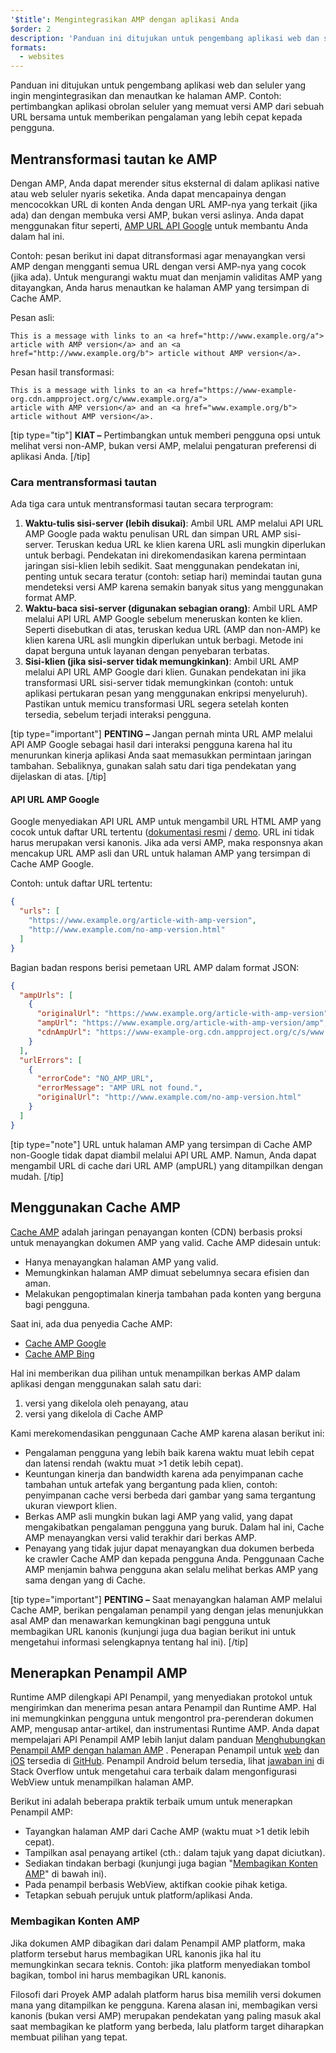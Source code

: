 ```yaml
---
'$title': Mengintegrasikan AMP dengan aplikasi Anda
$order: 2
description: 'Panduan ini ditujukan untuk pengembang aplikasi web dan seluler yang ingin mengintegrasikan dan menautkan ke halaman AMP. Contoh: pertimbangkan aplikasi obrolan seluler ....'
formats:
  - websites
---
```


Panduan ini ditujukan untuk pengembang aplikasi web dan seluler yang ingin mengintegrasikan dan menautkan ke halaman AMP. Contoh: pertimbangkan aplikasi obrolan seluler yang memuat versi AMP dari sebuah URL bersama untuk memberikan pengalaman yang lebih cepat kepada pengguna.

## Mentransformasi tautan ke AMP

Dengan AMP, Anda dapat merender situs eksternal di dalam aplikasi native atau web seluler nyaris seketika. Anda dapat mencapainya dengan mencocokkan URL di konten Anda dengan URL AMP-nya yang terkait (jika ada) dan dengan membuka versi AMP, bukan versi aslinya. Anda dapat menggunakan fitur seperti, [AMP URL API Google](https://developers.google.com/amp/cache/use-amp-url) untuk membantu Anda dalam hal ini.

Contoh: pesan berikut ini dapat ditransformasi agar menayangkan versi AMP dengan mengganti semua URL dengan versi AMP-nya yang cocok (jika ada). Untuk mengurangi waktu muat dan menjamin validitas AMP yang ditayangkan, Anda harus menautkan ke halaman AMP yang tersimpan di Cache AMP.

Pesan asli:

```text
This is a message with links to an <a href="http://www.example.org/a">
article with AMP version</a> and an <a href="http://www.example.org/b"> article without AMP version</a>.
```

Pesan hasil transformasi:

```text
This is a message with links to an <a href="https://www-example-org.cdn.ampproject.org/c/www.example.org/a">
article with AMP version</a> and an <a href="www.example.org/b"> article without AMP version</a>.
```

[tip type="tip"] **KIAT –** Pertimbangkan untuk memberi pengguna opsi untuk melihat versi non-AMP, bukan versi AMP, melalui pengaturan preferensi di aplikasi Anda. [/tip]

### Cara mentransformasi tautan

Ada tiga cara untuk mentransformasi tautan secara terprogram:

1. **Waktu-tulis sisi-server (lebih disukai)**: Ambil URL AMP melalui API URL AMP Google pada waktu penulisan URL dan simpan URL AMP sisi-server. Teruskan kedua URL ke klien karena URL asli mungkin diperlukan untuk berbagi. Pendekatan ini direkomendasikan karena permintaan jaringan sisi-klien lebih sedikit. Saat menggunakan pendekatan ini, penting untuk secara teratur (contoh: setiap hari) memindai tautan guna mendeteksi versi AMP karena semakin banyak situs yang menggunakan format AMP.
2. **Waktu-baca sisi-server (digunakan sebagian orang)**: Ambil URL AMP melalui API URL AMP Google sebelum meneruskan konten ke klien. Seperti disebutkan di atas, teruskan kedua URL (AMP dan non-AMP) ke klien karena URL asli mungkin diperlukan untuk berbagi. Metode ini dapat berguna untuk layanan dengan penyebaran terbatas.
3. **Sisi-klien (jika sisi-server tidak memungkinkan)**: Ambil URL AMP melalui API URL AMP Google dari klien. Gunakan pendekatan ini jika transformasi URL sisi-server tidak memungkinkan (contoh: untuk aplikasi pertukaran pesan yang menggunakan enkripsi menyeluruh). Pastikan untuk memicu transformasi URL segera setelah konten tersedia, sebelum terjadi interaksi pengguna.

[tip type="important"] **PENTING –** Jangan pernah minta URL AMP melalui API AMP Google sebagai hasil dari interaksi pengguna karena hal itu menurunkan kinerja aplikasi Anda saat memasukkan permintaan jaringan tambahan. Sebaliknya, gunakan salah satu dari tiga pendekatan yang dijelaskan di atas. [/tip]

#### API URL AMP Google

Google menyediakan API URL AMP untuk mengambil URL HTML AMP yang cocok untuk daftar URL tertentu ([dokumentasi resmi](https://developers.google.com/amp/cache/use-amp-url) / [demo](../../../documentation/examples/documentation/Using_the_AMP_URL_API.html). URL ini tidak harus merupakan versi kanonis. Jika ada versi AMP, maka responsnya akan mencakup URL AMP asli dan URL untuk halaman AMP yang tersimpan di Cache AMP Google.

Contoh: untuk daftar URL tertentu:

```json
{
  "urls": [
    "https://www.example.org/article-with-amp-version",
    "http://www.example.com/no-amp-version.html"
  ]
}
```

Bagian badan respons berisi pemetaan URL AMP dalam format JSON:

```json
{
  "ampUrls": [
    {
      "originalUrl": "https://www.example.org/article-with-amp-version",
      "ampUrl": "https://www.example.org/article-with-amp-version/amp",
      "cdnAmpUrl": "https://www-example-org.cdn.ampproject.org/c/s/www.example.org/article-with-amp-version"
    }
  ],
  "urlErrors": [
    {
      "errorCode": "NO_AMP_URL",
      "errorMessage": "AMP URL not found.",
      "originalUrl": "http://www.example.com/no-amp-version.html"
    }
  ]
}
```

[tip type="note"] URL untuk halaman AMP yang tersimpan di Cache AMP non-Google tidak dapat diambil melalui API URL AMP. Namun, Anda dapat mengambil URL di cache dari URL AMP (ampURL) yang ditampilkan dengan mudah. [/tip]

## Menggunakan Cache AMP

[Cache AMP](../../../documentation/guides-and-tutorials/learn/amp-caches-and-cors/how_amp_pages_are_cached.md) adalah jaringan penayangan konten (CDN) berbasis proksi untuk menayangkan dokumen AMP yang valid. Cache AMP didesain untuk:

- Hanya menayangkan halaman AMP yang valid.
- Memungkinkan halaman AMP dimuat sebelumnya secara efisien dan aman.
- Melakukan pengoptimalan kinerja tambahan pada konten yang berguna bagi pengguna.

Saat ini, ada dua penyedia Cache AMP:

- [Cache AMP Google](https://developers.google.com/amp/cache/)
- [Cache AMP Bing](https://www.bing.com/webmaster/help/bing-amp-cache-bc1c884c)

Hal ini memberikan dua pilihan untuk menampilkan berkas AMP dalam aplikasi dengan menggunakan salah satu dari:

1. versi yang dikelola oleh penayang, atau
2. versi yang dikelola di Cache AMP

Kami merekomendasikan penggunaan Cache AMP karena alasan berikut ini:

- Pengalaman pengguna yang lebih baik karena waktu muat lebih cepat dan latensi rendah (waktu muat >1 detik lebih cepat).
- Keuntungan kinerja dan bandwidth karena ada penyimpanan cache tambahan untuk artefak yang bergantung pada klien, contoh: penyimpanan cache versi berbeda dari gambar yang sama tergantung ukuran viewport klien.
- Berkas AMP asli mungkin bukan lagi AMP yang valid, yang dapat mengakibatkan pengalaman pengguna yang buruk. Dalam hal ini, Cache AMP menayangkan versi valid terakhir dari berkas AMP.
- Penayang yang tidak jujur dapat menayangkan dua dokumen berbeda ke crawler Cache AMP dan kepada pengguna Anda. Penggunaan Cache AMP menjamin bahwa pengguna akan selalu melihat berkas AMP yang sama dengan yang di Cache.

[tip type="important"] **PENTING –** Saat menayangkan halaman AMP melalui Cache AMP, berikan pengalaman penampil yang dengan jelas menunjukkan asal AMP dan menawarkan kemungkinan bagi pengguna untuk membagikan URL kanonis (kunjungi juga dua bagian berikut ini untuk mengetahui informasi selengkapnya tentang hal ini). [/tip]

## Menerapkan Penampil AMP

Runtime AMP dilengkapi API Penampil, yang menyediakan protokol untuk mengirimkan dan menerima pesan antara Penampil dan Runtime AMP. Hal ini memungkinkan pengguna untuk mengontrol pra-perenderan dokumen AMP, mengusap antar-artikel, dan instrumentasi Runtime AMP. Anda dapat mempelajari API Penampil AMP lebih lanjut dalam panduan [Menghubungkan Penampil AMP dengan halaman AMP](https://github.com/ampproject/amphtml/blob/master/extensions/amp-viewer-integration/integrating-viewer-with-amp-doc-guide.md) . Penerapan Penampil untuk [web](https://github.com/ampproject/amp-viewer/blob/master/mobile-web/README.md) dan [iOS](https://github.com/ampproject/amp-viewer/tree/master/ios) tersedia di [GitHub](https://github.com/ampproject/amp-viewer). Penampil Android belum tersedia, lihat [jawaban ini](https://stackoverflow.com/questions/44856759/does-we-need-to-change-anything-in-usual-webpage-loader-for-loading-an-amp-acce/44869038#44869038) di Stack Overflow untuk mengetahui cara terbaik dalam mengonfigurasi WebView untuk menampilkan halaman AMP.

Berikut ini adalah beberapa praktik terbaik umum untuk menerapkan Penampil AMP:

- Tayangkan halaman AMP dari Cache AMP (waktu muat >1 detik lebih cepat).
- Tampilkan asal penayang artikel (cth.: dalam tajuk yang dapat diciutkan).
- Sediakan tindakan berbagi (kunjungi juga bagian "[Membagikan Konten AMP](integrate-with-apps.md#sharing-amp-content)" di bawah ini).
- Pada penampil berbasis WebView, aktifkan cookie pihak ketiga.
- Tetapkan sebuah perujuk untuk platform/aplikasi Anda.

### Membagikan Konten AMP <a name="sharing-amp-content"></a>

Jika dokumen AMP dibagikan dari dalam Penampil AMP platform, maka platform tersebut harus membagikan URL kanonis jika hal itu memungkinkan secara teknis. Contoh: jika platform menyediakan tombol bagikan, tombol ini harus membagikan URL kanonis.

Filosofi dari Proyek AMP adalah platform harus bisa memilih versi dokumen mana yang ditampilkan ke pengguna. Karena alasan ini, membagikan versi kanonis (bukan versi AMP) merupakan pendekatan yang paling masuk akal saat membagikan ke platform yang berbeda, lalu platform target diharapkan membuat pilihan yang tepat.
